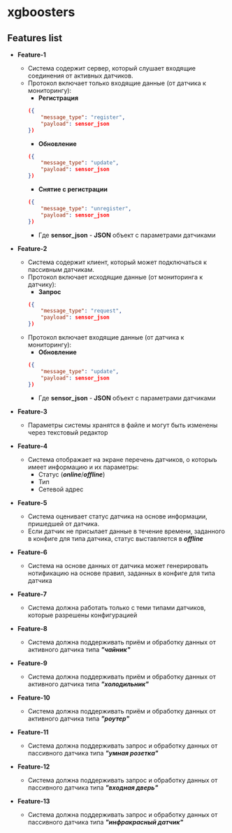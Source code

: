 # xgboosters

## Features list

* **Feature-1**
  * Система содержит сервер, который слушает входящие соединения от активных датчиков.
  * Протокол включает только входящие данные (от датчика к мониторингу):
    * **Регистрация** 
    ```json
    ({
        "message_type": "register", 
        "payload": sensor_json
    })
    ```
    * **Обновление**
    ```json
    ({
        "message_type": "update", 
        "payload": sensor_json
    })
    ``` 
    * **Снятие с регистрации**
    ```json
    ({
        "message_type": "unregister", 
        "payload": sensor_json
    })
    ``` 
    * Где **sensor_json** - **JSON** объект с параметрами датчиками

* **Feature-2**
  * Система содержит клиент, который может подключаться к пассивным датчикам. 
  * Протокол включает исходящие данные (от мониторинга к датчику):
    * **Запрос**
    ```json
    ({
        "message_type": "request", 
        "payload": sensor_json
    })
    ```
  * Протокол включает входящие данные (от датчика к мониторингу):
    * **Обновление**
    ```json
    ({
        "message_type": "update", 
        "payload": sensor_json
    })
    ```
    * Где **sensor_json** - **JSON** объект с параметрами датчиками

* **Feature-3**
  * Параметры системы хранятся в файле и могут быть изменены через текстовый редактор

* **Feature-4**
  * Cистема отображает на экране перечень датчиков, о которыъ имеет информацию и их параметры: 
    * Статус (***online***/***offline***)
    * Тип
    * Сетевой адрес

* **Feature-5**
  * Система оценивает статус датчика на основе информации, пришедшей от датчика.
  * Если датчик не присылает данные в течение времени, заданного в конфиге для типа датчика, статус выставляется в ***offline***

* **Feature-6**
  * Система на основе данных от датчика может генерировать нотификацию на основе правил, заданных в конфиге для типа датчика

* **Feature-7**
  * Система должна работать только с теми типами датчиков, которые разрешены конфигурацией
* **Feature-8**
  * Система должна поддерживать приём и обработку данных от активного датчика типа ***"чайник"***
* **Feature-9**
  * Система должна поддерживать приём и обработку данных от активного датчика типа ***"холодильник"***
* **Feature-10**
  * Система должна поддерживать приём и обработку данных от активного датчика типа ***"роутер"***
* **Feature-11**
  * Система должна поддерживать запрос и обработку данных от пассивного датчика типа ***"умная розетка"***
* **Feature-12**
  * Система должна поддерживать запрос и обработку данных от пассивного датчика типа ***"входная дверь"***
* **Feature-13**
  * Система должна поддерживать запрос и обработку данных от пассивного датчика типа ***"инфракрасный датчик"***